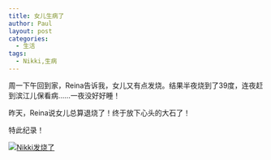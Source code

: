 ```yaml
---
title: 女儿生病了
author: Paul
layout: post
categories:
  - 生活
tags:
  - Nikki,生病
---
```


周一下午回到家，Reina告诉我，女儿又有点发烧。结果半夜烧到了39度，连夜赶到滨江儿保看病……一夜没好好睡！

昨天，Reina说女儿总算退烧了！终于放下心头的大石了！

特此纪录！

[![Nikki发烧了](http://img.hz.mk/2016-0103/Nikki-have-a-fever.jpg!400px)](http://img.hz.mk/2016-0103/Nikki-have-a-fever.jpg)